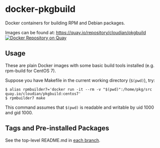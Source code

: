 # docker-pkgbuild

Docker containers for building RPM and Debian packages.

Images can be found at: https://quay.io/repository/cloudian/pkgbuild
[![Docker Repository on Quay](https://quay.io/repository/cloudian/pkgbuild/status "Docker Repository on Quay")](https://quay.io/repository/cloudian/pkgbuild)


## Usage

These are plain Docker images with some basic build tools installed
(e.g. rpm-build for CentOS 7).

Suppose you have Makefile in the current working directory (`$(pwd)`),
try:

```
$ alias rpmbuilder7='docker run -it --rm -v "$(pwd)":/home/pkg/src quay.io/cloudian/pkgbuild:centos7'
$ rpmbuilder7 make
```

This command assumes that `$(pwd)` is readable and writable by uid
1000 and gid 1000.


## Tags and Pre-installed Packages

See the top-level README.md in [each branch](https://github.com/tatsuya6502/docker-pkgbuild/branches).
